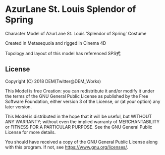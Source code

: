 # AzurLane St. Louis Splendor of Spring

Character Model of AzurLane St. Louis 'Splendor of Spring' Costume

Created in Metasequoia and rigged in Cinema 4D

Topology and layout of this model has referenced SPS式

## License

Copyright (C) 2018 DEM(Twitter@DEM_Works)

This Model is free Creation: you can redistribute it and/or modify it under the terms of the GNU General Public License as published by the Free Software Foundation, either version 3 of the License, or (at your option) any later version.

This Model is distributed in the hope that it will be useful, but WITHOUT ANY WARRANTY; without even the implied warranty of MERCHANTABILITY or FITNESS FOR A PARTICULAR PURPOSE. See the GNU General Public License for more details.

You should have received a copy of the GNU General Public License along with this program. If not, see <https://www.gnu.org/licenses/>.


